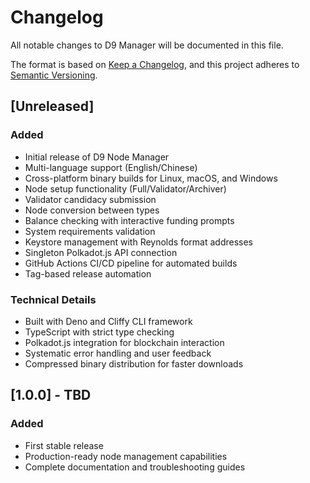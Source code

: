 # Changelog

All notable changes to D9 Manager will be documented in this file.

The format is based on [Keep a Changelog](https://keepachangelog.com/en/1.0.0/),
and this project adheres to [Semantic Versioning](https://semver.org/spec/v2.0.0.html).

## [Unreleased]

### Added
- Initial release of D9 Node Manager
- Multi-language support (English/Chinese)
- Cross-platform binary builds for Linux, macOS, and Windows
- Node setup functionality (Full/Validator/Archiver)
- Validator candidacy submission
- Node conversion between types
- Balance checking with interactive funding prompts
- System requirements validation
- Keystore management with Reynolds format addresses
- Singleton Polkadot.js API connection
- GitHub Actions CI/CD pipeline for automated builds
- Tag-based release automation

### Technical Details
- Built with Deno and Cliffy CLI framework
- TypeScript with strict type checking
- Polkadot.js integration for blockchain interaction
- Systematic error handling and user feedback
- Compressed binary distribution for faster downloads

## [1.0.0] - TBD

### Added
- First stable release
- Production-ready node management capabilities
- Complete documentation and troubleshooting guides